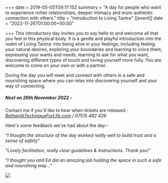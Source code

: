 +++
date = 2019-05-05T09:17:15Z
summary = "A day for people who want to experience richer relationships, deeper intimacy and more authentic connection with others."
title = "Introduction to Living Tantra"
[[event]]
date = "2022-11-26T01:00:00+00:00"

+++
This introductory day invites you to say hello to and welcome all that you feel in this physical body. It is a gentle and playful introduction into the realm of Living Tantra: into being alive in your feelings, including feeling your natural desires, exploring your boundaries and learning to voice them, expressing your wants and needs, learning to ask for what you want, discovering different types of touch and loving yourself more fully. You are welcome to come on your own or with a partner.

During the day you will meet and connect with others in a safe and nourishing space where you can relax into discovering yourself and your way of connecting.

##### Next on 26th November 2022 -

Contact me if you'd like to hear when tickets are released - [_Bethan@TechniqueForLife.com_](mailto:bethan@techniqueforlife.com) _/ 07515 482 426_

Here's some feedback we've had about the day:-

_"I thought the structure of the day worked really well to build trust and a sense of safety"_

_"Lovely facilitation, really clear guidelines & instructions. Thank you!"_

_"I thought you and Ed did an amazing job holding the space in such a safe and nourishing way..."_

![](/uploads/beinactionsml-3.jpg)